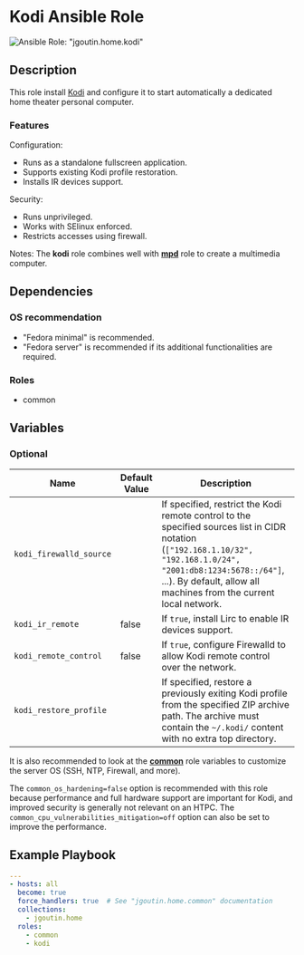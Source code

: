 # Kodi Ansible Role

![Ansible Role: "jgoutin.home.kodi"](https://github.com/JGoutin/ansible_home/workflows/Ansible%20Role:%20%22jgoutin.home.kodi%22/badge.svg)

## Description

This role install [Kodi](https://kodi.tv) and configure it to start automatically a 
dedicated home theater personal computer.

### Features

Configuration:
* Runs as a standalone fullscreen application.
* Supports existing Kodi profile restoration.
* Installs IR devices support.

Security:
* Runs unprivileged.
* Works with SElinux enforced.
* Restricts accesses using firewall.

Notes: The **kodi** role combines well with [**mpd**](../mpd/README.md) role to create a
multimedia computer.

## Dependencies

### OS recommendation

* "Fedora minimal" is recommended. 
* "Fedora server" is recommended if its additional functionalities are required.

### Roles

* common

## Variables

### Optional

| Name                    | Default Value | Description                                                                                                                                                                                                                             |
|-------------------------|---------------|-----------------------------------------------------------------------------------------------------------------------------------------------------------------------------------------------------------------------------------------|
| `kodi_firewalld_source` |               | If specified, restrict the Kodi remote control to the specified sources list in CIDR notation (`["192.168.1.10/32", "192.168.1.0/24", "2001:db8:1234:5678::/64"]`, ...). By default, allow all machines from the current local network. |                                                                                                                                                  |
| `kodi_ir_remote`        | false         | If `true`, install Lirc to enable IR devices support.                                                                                                                                                                                   |
| `kodi_remote_control`   | false         | If `true`, configure Firewalld to allow Kodi remote control over the network.                                                                                                                                                           |
| `kodi_restore_profile`  |               | If specified, restore a previously exiting Kodi profile from the specified ZIP archive path. The archive must contain the `~/.kodi/` content with no extra top directory.                                                               |

It is also recommended to look at the [**common**](../common/README.md) role variables
to customize the server OS (SSH, NTP, Firewall, and more).

The `common_os_hardening=false` option is recommended with this role because performance
and full hardware support are important for Kodi, and improved security is generally not
relevant on an HTPC. The `common_cpu_vulnerabilities_mitigation=off` option can also be 
set to improve the performance.

## Example Playbook

```yaml
---
- hosts: all
  become: true
  force_handlers: true  # See "jgoutin.home.common" documentation
  collections:
    - jgoutin.home
  roles:
    - common
    - kodi
```
